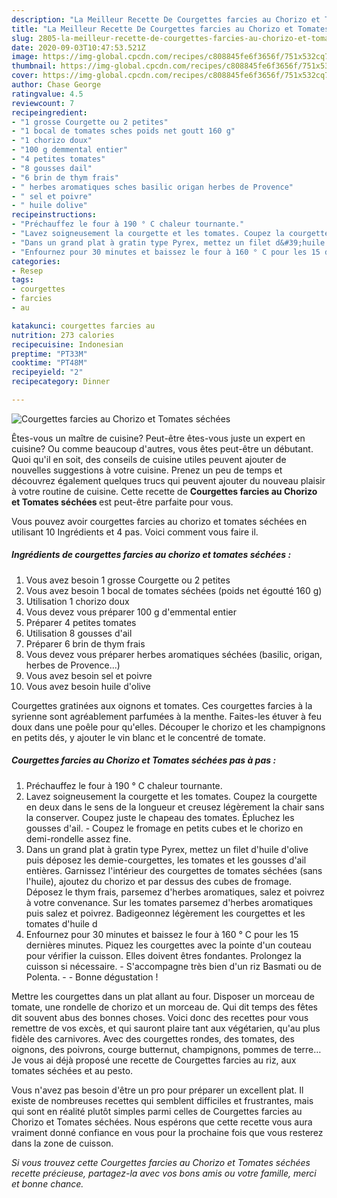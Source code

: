 ```yaml
---
description: "La Meilleur Recette De Courgettes farcies au Chorizo et Tomates séchées"
title: "La Meilleur Recette De Courgettes farcies au Chorizo et Tomates séchées"
slug: 2805-la-meilleur-recette-de-courgettes-farcies-au-chorizo-et-tomates-sechees
date: 2020-09-03T10:47:53.521Z
image: https://img-global.cpcdn.com/recipes/c808845fe6f3656f/751x532cq70/courgettes-farcies-au-chorizo-et-tomates-sechees-photo-principale-de-la-recette.jpg
thumbnail: https://img-global.cpcdn.com/recipes/c808845fe6f3656f/751x532cq70/courgettes-farcies-au-chorizo-et-tomates-sechees-photo-principale-de-la-recette.jpg
cover: https://img-global.cpcdn.com/recipes/c808845fe6f3656f/751x532cq70/courgettes-farcies-au-chorizo-et-tomates-sechees-photo-principale-de-la-recette.jpg
author: Chase George
ratingvalue: 4.5
reviewcount: 7
recipeingredient:
- "1 grosse Courgette ou 2 petites"
- "1 bocal de tomates sches poids net goutt 160 g"
- "1 chorizo doux"
- "100 g demmental entier"
- "4 petites tomates"
- "8 gousses dail"
- "6 brin de thym frais"
- " herbes aromatiques sches basilic origan herbes de Provence"
- " sel et poivre"
- " huile dolive"
recipeinstructions:
- "Préchauffez le four à 190 ° C chaleur tournante."
- "Lavez soigneusement la courgette et les tomates. Coupez la courgette en deux dans le sens de la longueur et creusez légèrement la chair sans la conserver. Coupez juste le chapeau des tomates. Épluchez les gousses d&#39;ail. Coupez le fromage en petits cubes et le chorizo en demi-rondelle assez fine."
- "Dans un grand plat à gratin type Pyrex, mettez un filet d&#39;huile d&#39;olive puis déposez les demie-courgettes, les tomates et les gousses d&#39;ail entières. Garnissez l&#39;intérieur des courgettes de tomates séchées (sans l&#39;huile), ajoutez du chorizo et par dessus des cubes de fromage. Déposez le thym frais, parsemez d&#39;herbes aromatiques, salez et poivrez à votre convenance. Sur les tomates parsemez d&#39;herbes aromatiques puis salez et poivrez. Badigeonnez légèrement les courgettes et les tomates d&#39;huile d"
- "Enfournez pour 30 minutes et baissez le four à 160 ° C pour les 15 dernières minutes. Piquez les courgettes avec la pointe d&#39;un couteau pour vérifier la cuisson. Elles doivent êtres fondantes. Prolongez la cuisson si nécessaire. S&#39;accompagne très bien d&#39;un riz Basmati ou de Polenta.  Bonne dégustation !"
categories:
- Resep
tags:
- courgettes
- farcies
- au

katakunci: courgettes farcies au 
nutrition: 273 calories
recipecuisine: Indonesian
preptime: "PT33M"
cooktime: "PT48M"
recipeyield: "2"
recipecategory: Dinner

---
```



![Courgettes farcies au Chorizo et Tomates séchées](https://img-global.cpcdn.com/recipes/c808845fe6f3656f/751x532cq70/courgettes-farcies-au-chorizo-et-tomates-sechees-photo-principale-de-la-recette.jpg)

Êtes-vous un maître de cuisine? Peut-être êtes-vous juste un expert en cuisine? Ou comme beaucoup d'autres, vous êtes peut-être un débutant. Quoi qu'il en soit, des conseils de cuisine utiles peuvent ajouter de nouvelles suggestions à votre cuisine. Prenez un peu de temps et découvrez également quelques trucs qui peuvent ajouter du nouveau plaisir à votre routine de cuisine. Cette recette de <strong> Courgettes farcies au Chorizo et Tomates séchées </strong> est peut-être parfaite pour vous.

<!--inarticleads1-->

Vous pouvez avoir courgettes farcies au chorizo et tomates séchées en utilisant 10 Ingrédients et 4 pas. Voici comment vous faire il.

##### Ingrédients de courgettes farcies au chorizo et tomates séchées :

1. Vous avez besoin 1 grosse Courgette ou 2 petites
1. Vous avez besoin 1 bocal de tomates séchées (poids net égoutté 160 g)
1. Utilisation 1 chorizo doux
1. Vous devez vous préparer 100 g d&#39;emmental entier
1. Préparer 4 petites tomates
1. Utilisation 8 gousses d&#39;ail
1. Préparer 6 brin de thym frais
1. Vous devez vous préparer  herbes aromatiques séchées (basilic, origan, herbes de Provence...)
1. Vous avez besoin  sel et poivre
1. Vous avez besoin  huile d&#39;olive


Courgettes gratinées aux oignons et tomates. Ces courgettes farcies à la syrienne sont agréablement parfumées à la menthe. Faites-les étuver à feu doux dans une poêle pour qu&#39;elles. Découper le chorizo et les champignons en petits dés, y ajouter le vin blanc et le concentré de tomate. 

<!--inarticleads2-->

##### Courgettes farcies au Chorizo et Tomates séchées pas à pas :

1. Préchauffez le four à 190 ° C chaleur tournante.
1. Lavez soigneusement la courgette et les tomates. Coupez la courgette en deux dans le sens de la longueur et creusez légèrement la chair sans la conserver. Coupez juste le chapeau des tomates. Épluchez les gousses d&#39;ail. - Coupez le fromage en petits cubes et le chorizo en demi-rondelle assez fine.
1. Dans un grand plat à gratin type Pyrex, mettez un filet d&#39;huile d&#39;olive puis déposez les demie-courgettes, les tomates et les gousses d&#39;ail entières. Garnissez l&#39;intérieur des courgettes de tomates séchées (sans l&#39;huile), ajoutez du chorizo et par dessus des cubes de fromage. Déposez le thym frais, parsemez d&#39;herbes aromatiques, salez et poivrez à votre convenance. Sur les tomates parsemez d&#39;herbes aromatiques puis salez et poivrez. Badigeonnez légèrement les courgettes et les tomates d&#39;huile d
1. Enfournez pour 30 minutes et baissez le four à 160 ° C pour les 15 dernières minutes. Piquez les courgettes avec la pointe d&#39;un couteau pour vérifier la cuisson. Elles doivent êtres fondantes. Prolongez la cuisson si nécessaire. - S&#39;accompagne très bien d&#39;un riz Basmati ou de Polenta. -  - Bonne dégustation !


Mettre les courgettes dans un plat allant au four. Disposer un morceau de tomate, une rondelle de chorizo et un morceau de. Qui dit temps des fêtes dit souvent abus des bonnes choses. Voici donc des recettes pour vous remettre de vos excès, et qui sauront plaire tant aux végétarien, qu&#39;au plus fidèle des carnivores. Avec des courgettes rondes, des tomates, des oignons, des poivrons, courge butternut, champignons, pommes de terre… Je vous ai déjà proposé une recette de Courgettes farcies au riz, aux tomates séchées et au pesto. 

<!--inarticleads1-->

<p>
Vous n'avez pas besoin d'être un pro pour préparer un excellent plat. Il existe de nombreuses recettes qui semblent difficiles et frustrantes, mais qui sont en réalité plutôt simples parmi celles de Courgettes farcies au Chorizo et Tomates séchées. Nous espérons que cette recette vous aura vraiment donné confiance en vous pour la prochaine fois que vous resterez dans la zone de cuisson.
</p>

<p>
<i>Si vous trouvez cette Courgettes farcies au Chorizo et Tomates séchées recette précieuse, partagez-la avec vos bons amis ou votre famille, merci et bonne chance.</i>
</p>
